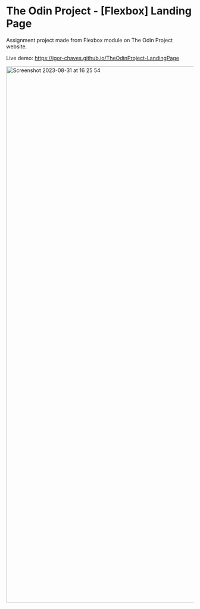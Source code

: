 # The Odin Project - [Flexbox] Landing Page

Assignment project made from Flexbox module on The Odin Project website.

Live demo: https://igor-chaves.github.io/TheOdinProject-LandingPage

<img width="1440" alt="Screenshot 2023-08-31 at 16 25 54" src="https://github.com/igor-chaves/TheOdinProject-LandingPage/assets/105141259/0271dc24-75b7-4ba2-ad86-884be9fa54d0">
